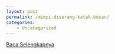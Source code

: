 ```yaml
---
layout: post
permalink: /mimpi-diserang-katak-besar/
categories:
    - Uncategorized
---
```


[Baca Selengkapnya](/03)
